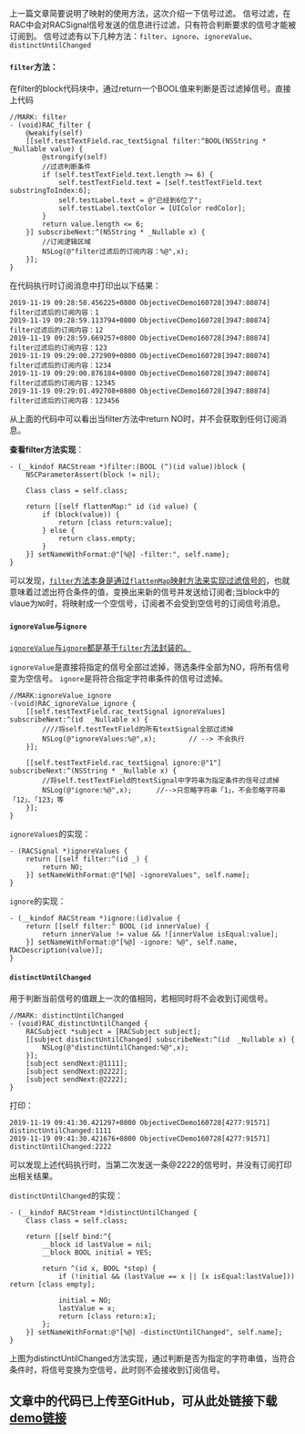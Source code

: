 上一篇文章简要说明了映射的使用方法，这次介绍一下信号过滤。
 信号过滤，在RAC中会对RACSignal信号发送的信息进行过滤，只有符合判断要求的信号才能被订阅到。
 信号过滤有以下几种方法：`filter`、`ignore`、`ignoreValue`、`distinctUntilChanged`

#### `filter`方法：

 在filter的block代码块中，通过return一个BOOL值来判断是否过滤掉信号。直接上代码

```objc
//MARK: filter
- (void)RAC_filter {
    @weakify(self)
    [[self.testTextField.rac_textSignal filter:^BOOL(NSString * _Nullable value) {
        @strongify(self)
        //过滤判断条件
        if (self.testTextField.text.length >= 6) {
            self.testTextField.text = [self.testTextField.text substringToIndex:6];
            self.testLabel.text = @"已经到6位了";
            self.testLabel.textColor = [UIColor redColor];
        }
        return value.length <= 6;
    }] subscribeNext:^(NSString * _Nullable x) {
        //订阅逻辑区域
        NSLog(@"filter过滤后的订阅内容：%@",x);
    }];
}
```

在代码执行时订阅消息中打印出以下结果：

```objc
2019-11-19 09:28:58.456225+0800 ObjectiveCDemo160728[3947:80874] filter过滤后的订阅内容：1
2019-11-19 09:28:59.113794+0800 ObjectiveCDemo160728[3947:80874] filter过滤后的订阅内容：12
2019-11-19 09:28:59.669257+0800 ObjectiveCDemo160728[3947:80874] filter过滤后的订阅内容：123
2019-11-19 09:29:00.272909+0800 ObjectiveCDemo160728[3947:80874] filter过滤后的订阅内容：1234
2019-11-19 09:29:00.876184+0800 ObjectiveCDemo160728[3947:80874] filter过滤后的订阅内容：12345
2019-11-19 09:29:01.492708+0800 ObjectiveCDemo160728[3947:80874] filter过滤后的订阅内容：123456
```

从上面的代码中可以看出当filter方法中return NO时，并不会获取到任何订阅消息。

**查看filter方法实现**：

```objc
- (__kindof RACStream *)filter:(BOOL (^)(id value))block {
	NSCParameterAssert(block != nil);

	Class class = self.class;
	
	return [[self flattenMap:^ id (id value) {
		if (block(value)) {
			return [class return:value];
		} else {
			return class.empty;
		}
	}] setNameWithFormat:@"[%@] -filter:", self.name];
}
```

可以发现，<u>`filter`方法本身是通过`flattenMap`映射方法来实现过滤信号的</u>，也就意味着过滤出符合条件的值，变换出来新的信号并发送给订阅者;当block中的vlaue为`NO`时，将映射成一个空信号，订阅者不会受到空信号的订阅信号消息。



#### `ignoreValue`与`ignore`
<u> `ignoreValue`与`ignore`都是基于`filter`方法封装的。</u>

 `ignoreValue`是直接将指定的信号全部过滤掉，筛选条件全部为NO，将所有信号变为空信号。
 `ignore`是将符合指定字符串条件的信号过滤掉。

```objc
//MARK:ignoreValue_ignore
-(void)RAC_ignoreValue_ignore {
    [[self.testTextField.rac_textSignal ignoreValues] subscribeNext:^(id  _Nullable x) {
        ////将self.testTextField的所有textSignal全部过滤掉
        NSLog(@"ignoreValues:%@",x);        // --> 不会执行
    }];
    
    [[self.testTextField.rac_textSignal ignore:@"1"] subscribeNext:^(NSString * _Nullable x) {
        //将self.testTextField的textSignal中字符串为指定条件的信号过滤掉
        NSLog(@"ignore:%@",x);      //-->只忽略字符串「1」，不会忽略字符串「12」、「123」等
    }];
}
```

`ignoreValues`的实现：

```objc
- (RACSignal *)ignoreValues {
	return [[self filter:^(id _) {
		return NO;
	}] setNameWithFormat:@"[%@] -ignoreValues", self.name];
}
```

`ignore`的实现：

```objc
- (__kindof RACStream *)ignore:(id)value {
	return [[self filter:^ BOOL (id innerValue) {
		return innerValue != value && ![innerValue isEqual:value];
	}] setNameWithFormat:@"[%@] -ignore: %@", self.name, RACDescription(value)];
}
```



#### `distinctUntilChanged`

用于判断当前信号的值跟上一次的值相同，若相同时将不会收到订阅信号。

```objc
//MARK: distinctUntilChanged
- (void)RAC_distinctUntilChanged {
    RACSubject *subject = [RACSubject subject];
    [[subject distinctUntilChanged] subscribeNext:^(id  _Nullable x) {
        NSLog(@"distinctUntilChanged:%@",x);
    }];
    [subject sendNext:@1111];
    [subject sendNext:@2222];
    [subject sendNext:@2222];
}
```

打印：

```objc
2019-11-19 09:41:30.421297+0800 ObjectiveCDemo160728[4277:91571] distinctUntilChanged:1111
2019-11-19 09:41:30.421676+0800 ObjectiveCDemo160728[4277:91571] distinctUntilChanged:2222
```

可以发现上述代码执行时，当第二次发送一条@2222的信号时，并没有订阅打印出相关结果。



`distinctUntilChanged`的实现：

```objc
- (__kindof RACStream *)distinctUntilChanged {
	Class class = self.class;

	return [[self bind:^{
		__block id lastValue = nil;
		__block BOOL initial = YES;

		return ^(id x, BOOL *stop) {
			if (!initial && (lastValue == x || [x isEqual:lastValue])) return [class empty];

			initial = NO;
			lastValue = x;
			return [class return:x];
		};
	}] setNameWithFormat:@"[%@] -distinctUntilChanged", self.name];
}
```

上图为distinctUntilChanged方法实现，通过判断是否为指定的字符串值，当符合条件时，将信号变换为空信号，此时则不会接收到订阅信号。

## 文章中的代码已上传至GitHub，可从此处链接下载[demo链接](https://links.jianshu.com/go?to=https%3A%2F%2Fgithub.com%2FRoganZheng%2FReactiveObjC)

